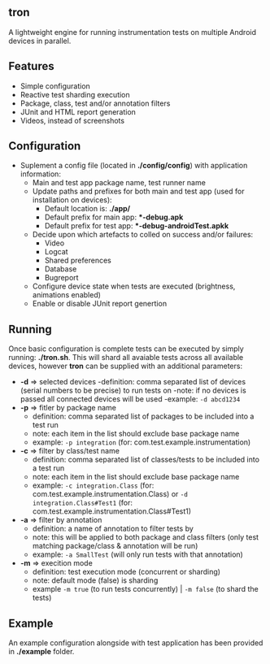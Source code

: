 ## tron
A lightweight engine for running instrumentation tests on multiple Android devices in parallel.

## Features
- Simple configuration
- Reactive test sharding execution
- Package, class, test and/or annotation filters
- JUnit and HTML report generation
- Videos, instead of screenshots

## Configuration
 - Suplement a config file (located in <b>./config/config</b>) with application information:
    - Main and test app package name, test runner name
    - Update paths and prefixes for both main and test app (used for installation on devices):
        - Default location is: <b> ./app/</b>
        - Default prefix for main app: <b>*-debug.apk</b>
        - Default prefix for test app: <b>*-debug-androidTest.apkk</b>
    - Decide upon which artefacts to colled on success and/or failures:
        - Video
        - Logcat
        - Shared preferences
        - Database
        - Bugreport
    - Configure device state when tests are executed (brightness, animations enabled)
    - Enable or disable JUnit report genertion

## Running
Once basic configuration is complete tests can be executed by simply running: <b>./tron.sh</b>. This will shard all avaiable tests across all available devices, however <b>tron</b> can be supplied with an additional parameters:
- <b>-d</b> => selected devices
    -definition: comma separated list of devices (serial numbers to be precise) to run tests on
    -note: if no devices is passed all connected devices will be used
    -example: `-d abcd1234`
- <b>-p</b> => fitler by package name
    - definition: comma separated list of packages to be included into a test run
    - note: each item in the list should exclude base package name 
    - example: `-p integration` (for: com.test.example.instrumentation)
- <b>-c</b> => filter by class/test name
    - definition: comma separated list of classes/tests to be included into a test run
    - note: each item in the list should exclude base package name 
    - example: `-c integration.Class` (for: com.test.example.instrumentation.Class) or `-d integration.Class#Test1` (for: com.test.example.instrumentation.Class#Test1)
- <b>-a</b> => filter by annotation
    - definition: a name of annotation to filter tests by
    - note: this will be applied to both package and class filters (only test matching package/class & annotation will be run)
    - example: `-a SmallTest` (will only run tests with that annotation)
- <b>-m</b> => execition mode
    - definition: test execution mode (concurrent or sharding)
    - note: default mode (false) is sharding
    - example `-m true` (to run tests concurrently) | `-m false` (to shard the tests)

## Example
An example configuration alongside with test application has been provided in <b>./example</b> folder.







